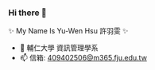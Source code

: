 ### Hi there 👋

<!--
**onemeowmeow/onemeowmeow** is a ✨ _special_ ✨ repository because its `README.md` (this file) appears on your GitHub profile.
-->
✨ My Name Is Yu-Wen Hsu 許羽雯  ✨
- 💬 輔仁大學 資訊管理學系
- 📫 信箱: 409402506@m365.fju.edu.tw


